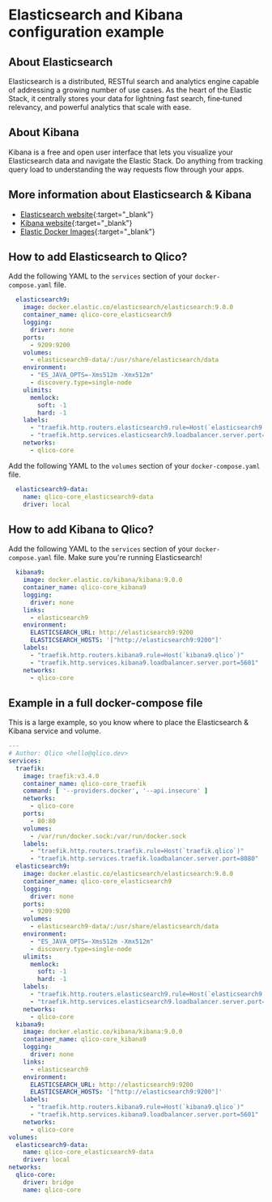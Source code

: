 # Elasticsearch and Kibana configuration example

## About Elasticsearch

Elasticsearch is a distributed, RESTful search and analytics engine capable of
addressing a growing number of use cases. As the heart of the Elastic Stack, it
centrally stores your data for lightning fast search, fine‑tuned relevancy, and
powerful analytics that scale with ease.

## About Kibana

Kibana is a free and open user interface that lets you visualize your
Elasticsearch data and navigate the Elastic Stack. Do anything from tracking
query load to understanding the way requests flow through your apps.

## More information about Elasticsearch & Kibana

* [Elasticsearch website](https://www.elastic.co/elasticsearch/){:target="_blank"}
* [Kibana website](https://www.elastic.co/kibana){:target="_blank"}
* [Elastic Docker Images](https://www.docker.elastic.co/){:target="_blank"}

## How to add Elasticsearch to Qlico?

Add the following YAML to the `services` section of your `docker-compose.yaml`
file.

```yaml title="qlico-core/docker-compose.yaml"
  elasticsearch9:
    image: docker.elastic.co/elasticsearch/elasticsearch:9.0.0
    container_name: qlico-core_elasticsearch9
    logging:
      driver: none
    ports:
      - 9209:9200
    volumes:
      - elasticsearch9-data/:/usr/share/elasticsearch/data
    environment:
      - "ES_JAVA_OPTS=-Xms512m -Xmx512m"
      - discovery.type=single-node
    ulimits:
      memlock:
        soft: -1
        hard: -1
    labels:
      - "traefik.http.routers.elasticsearch9.rule=Host(`elasticsearch9.qlico`)"
      - "traefik.http.services.elasticsearch9.loadbalancer.server.port=9200"
    networks:
      - qlico-core
```

Add the following YAML to the `volumes` section of your `docker-compose.yaml`
file.

```yaml title="qlico-core/docker-compose.yaml"
  elasticsearch9-data:
    name: qlico-core_elasticsearch9-data
    driver: local
```

## How to add Kibana to Qlico?

Add the following YAML to the `services` section of your `docker-compose.yaml`
file. Make sure you're running Elasticsearch!

```yaml title="qlico-core/docker-compose.yaml"
  kibana9:
    image: docker.elastic.co/kibana/kibana:9.0.0
    container_name: qlico-core_kibana9
    logging:
      driver: none
    links:
      - elasticsearch9
    environment:
      ELASTICSEARCH_URL: http://elasticsearch9:9200
      ELASTICSEARCH_HOSTS: '["http://elasticsearch9:9200"]'
    labels:
      - "traefik.http.routers.kibana9.rule=Host(`kibana9.qlico`)"
      - "traefik.http.services.kibana9.loadbalancer.server.port=5601"
    networks:
      - qlico-core
```

## Example in a full docker-compose file

This is a large example, so you know where to place the Elasticsearch & Kibana
service and volume.

```yaml title="qlico-core/docker-compose.yaml"
---
# Author: Qlico <hello@qlico.dev>
services:
  traefik:
    image: traefik:v3.4.0
    container_name: qlico-core_traefik
    command: [ '--providers.docker', '--api.insecure' ]
    networks:
      - qlico-core
    ports:
      - 80:80
    volumes:
      - /var/run/docker.sock:/var/run/docker.sock
    labels:
      - "traefik.http.routers.traefik.rule=Host(`traefik.qlico`)"
      - "traefik.http.services.traefik.loadbalancer.server.port=8080"
  elasticsearch9:
    image: docker.elastic.co/elasticsearch/elasticsearch:9.0.0
    container_name: qlico-core_elasticsearch9
    logging:
      driver: none
    ports:
      - 9209:9200
    volumes:
      - elasticsearch9-data/:/usr/share/elasticsearch/data
    environment:
      - "ES_JAVA_OPTS=-Xms512m -Xmx512m"
      - discovery.type=single-node
    ulimits:
      memlock:
        soft: -1
        hard: -1
    labels:
      - "traefik.http.routers.elasticsearch9.rule=Host(`elasticsearch9.qlico`)"
      - "traefik.http.services.elasticsearch9.loadbalancer.server.port=9200"
    networks:
      - qlico-core
  kibana9:
    image: docker.elastic.co/kibana/kibana:9.0.0
    container_name: qlico-core_kibana9
    logging:
      driver: none
    links:
      - elasticsearch9
    environment:
      ELASTICSEARCH_URL: http://elasticsearch9:9200
      ELASTICSEARCH_HOSTS: '["http://elasticsearch9:9200"]'
    labels:
      - "traefik.http.routers.kibana9.rule=Host(`kibana9.qlico`)"
      - "traefik.http.services.kibana9.loadbalancer.server.port=5601"
    networks:
      - qlico-core
volumes:
  elasticsearch9-data:
    name: qlico-core_elasticsearch9-data
    driver: local
networks:
  qlico-core:
    driver: bridge
    name: qlico-core
```
